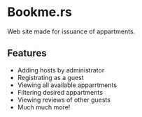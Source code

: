 # Bookme.rs

Web site made for issuance of appartments.

## Features
- Adding hosts by administrator
- Registrating as a guest
- Viewing all available apparrtments
- Filtering desired appartments
- Viewing reviews of other guests
- Much much more!
